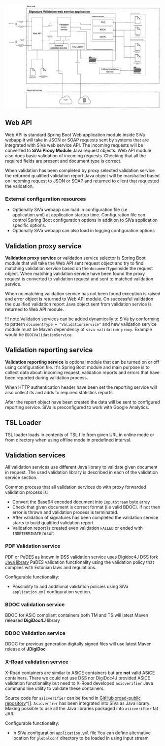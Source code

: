 <!--# Component diagram-->

![SiVa component diagram](../img/siva/siva_module_diagram.png)

## Web API

Web API is standard Spring Boot Web application module inside SiVa webapp it will take in JSON or SOAP requests sent by
systems that are integrated with SiVa web service API. The incoming requests will be converted to **SiVa Proxy Module**
Java request objects. Web API module also does basic validation of incoming requests. Checking that all the required
fields are present and document type is correct.

When validation has been completed by proxy selected validation service the returned qualified validation report Java object
will be marshalled based on incoming request to JSON or SOAP and returned to client that requested the validation.

### External configuration resources

* Optionally SiVa webapp can load in configuration file (i.e application.yml) at application startup time.
  Configuration file can control Spring Boot configuration options in addition to SiVa application
  specific options.
* Optionally SiVa webapp can also load in logging configuration options

## Validation proxy service

**Validation proxy service** or validation service selector is Spring Boot module that will take the Web API sent
request object and try to find matching validation service based on the `documentType`inside the request object.
When matching validation service have been found the proxy request is converted to validation request and sent to matched
validation service.

When no matching validation service has not been found exception is raised and error object is
returned to Web API module. On successful validation the qualified validation report Java object sent from validation
service is returned to Web API module.

!!! note
    Validation services can be added dynamically to SiVa by conforming to pattern `documentType + "ValidationService"` and new
    validation service module must be Maven dependency of `siva-validation-proxy`. Example
    would be `BDOCValidationService`.

## Validation reporting service

**Validation reporting service** is optional module that can be turned on or off using configuration file. It's Spring Boot module and
main purpose is to collect data about: incoming request, validation reports and errors that have been reported during validation process.

When HTTP authentication header have been set the reporting service will also collect its and adds to required statistics reports.

After the report object have been created the data will be sent to configured reporting service. SiVa is preconfigured to work with
Google Analytics.

## TSL Loader

TSL loader loads in contents of TSL file from given URL in online mode or from directory when
using offline mode in predefined interval.

## Validation services

All validation services use different Java library to validate given document in request. The used validation
library is described in each of the validation service section.

Common process that all validation services do with proxy forwarded validation process is:

* Convert the Base64 encoded document into `InputStream` byte array
* Check that given document is correct format (i.e valid BDOC). If not then error is thrown and
  validation process is terminated.
* After validation of signatures has been completed the validation service starts to build
  qualified validation report
* Validation report is created even validation `FAILED` or ended with `INDETERMINATE` result

### PDF Validation service

PDF or PaDES as known in DSS validation service uses [Digidoc4J DSS fork Java library](https://github.com/open-eid/sd-dss) PaDES validation
functionality using the validation policy that complies with Estonian laws and regulations.

Configurable functionality:

* Possibility to add additional validation policies using SiVa `application.yml` configuration section.

### BDOC validation service

BDOC for ASiC compliant containers both TM and TS will latest Maven released **DigiDoc4J** library

### DDOC Validation service

DDOC for previous generation digitally signed files will use latest Maven release of **JDigiDoc**

### X-Road validation service

X-Road containers are similar to ASiCE containers but are **not** valid ASiCE containers. There we could not use DSS nor DigiDoc4J provided
ASiCE validation functionality but need to X-Road developed `asicverifier` Java command line utility to validate these containers.

Source code for `asicverifier` can be found in [GitHub xroad-public repository](https://github.com/ria-ee/X-Road/tree/master/src/asicverifier)*[]:
`Asicverfier` has been integrated into SiVa as Java library. Making possible to use all the Java libraries packaged into `asicverifier` fat JAR.

Configurable functionality:

* In SiVa configuration `application.yml` file You can define alternative location for `globalconf` directory to be loaded in using input stream
